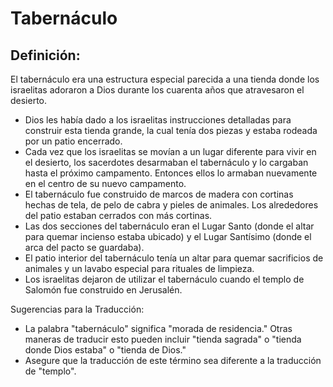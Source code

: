 # Tabernáculo

## Definición: 

El tabernáculo era una estructura especial parecida a una tienda donde los israelitas adoraron a Dios durante los cuarenta años que atravesaron el desierto.

* Dios les había dado a los israelitas instrucciones detalladas para construir esta tienda grande, la cual tenía dos piezas y estaba rodeada por un patio encerrado.
* Cada vez que los israelitas se movían a un lugar diferente para vivir en el desierto, los sacerdotes desarmaban el tabernáculo y lo cargaban hasta el próximo campamento. Entonces ellos lo armaban nuevamente en el centro de su nuevo campamento.
* El tabernáculo fue construido de marcos de madera con cortinas hechas de tela, de pelo de cabra y pieles de animales. Los alrededores del patio estaban cerrados con más cortinas.
* Las dos secciones del tabernáculo eran el Lugar Santo (donde el altar para quemar incienso estaba ubicado) y el Lugar Santísimo (donde el arca del pacto se guardaba).
* El patio interior del tabernáculo tenía un altar para quemar sacrificios de animales y un lavabo especial para rituales de limpieza.
* Los israelitas dejaron de utilizar el tabernáculo cuando el templo de Salomón fue construido en Jerusalén.

Sugerencias para la Traducción:

* La palabra "tabernáculo" significa "morada de residencia." Otras maneras de traducir esto pueden incluir "tienda sagrada" o "tienda donde Dios estaba" o "tienda de Dios."
* Asegure que la traducción de este término sea diferente a la traducción de "templo".

